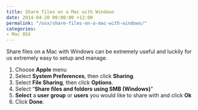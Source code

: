 ```yaml
---
title: Share files on a Mac with Windows
date: 2014-04-20 00:00:00 +12:00
permalink: "/osx/share-files-on-a-mac-with-windows/"
categories:
- Mac OSX
---
```


Share files on a Mac with Windows can be extremely useful and luckily for us extremely easy to setup and manage.

  1. Choose **Apple** menu
  2. Select **System Preferences**, then click **Sharing**.
  3. Select **File Sharing**, then click **Options**.
  4. Select “**Share files and folders using SMB (Windows)**”
  5. **Select** a **user** **group** or **users** you would like to share with and click **Ok**
  6. Click **Done**.
